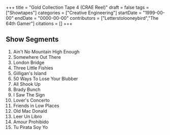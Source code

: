 +++
title = "Gold Collection Tape 4 (CRAE Reel)"
draft = false
tags = ["Showtapes"]
categories = ["Creative Engineering"]
startDate = "1999-00-00"
endDate = "0000-00-00"
contributors = ["Letterstolooneybird","The 64th Gamer"]
citations = []
+++

## Show Segments

1.  Ain't No Mountain High Enough
2.  Somewhere Out There
3.  London Bridge
4.  Three Little Fishies
5.  Gilligan's Island
6.  50 Ways To Lose Your Blubber
7.  All Shook Up
8.  Brady Bunch
9.  I Saw The Sign
10. Lover's Concerto
11. Friends in Low Places
12. Old Mac Donald
13. Leer Un Libro
14. Amour Prohibido
15. Tu Pirata Soy Yo
